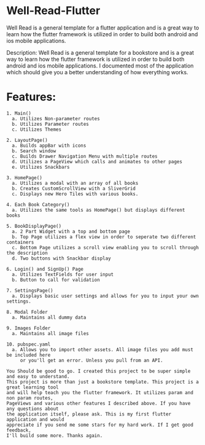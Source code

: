 # Well-Read-Flutter
Well Read is a general template for a flutter application and is a great way to learn how the flutter framework is utilized in order to build both android and ios mobile applications.
 
Description: Well Read is a general template for a bookstore and is a great way to learn how the flutter framework is utilized in order to build both android and ios mobile applications. I documented most of the application which should give you a better understanding of how everything works.
 
#  Features:
    1. Main()
      a. Utilizes Non-parameter routes
      b. Utilizes Parameter routes
      c. Utilizes Themes
 
    2. LayoutPage()
      a. Builds appBar with icons
      b. Search window
      c. Builds Drawer Navigation Menu with multiple routes
      d. Utilizes a PageView which calls and animates to other pages
      e. Utilizes Snackbars
 
    3. HomePage()
      a. Utilizes a modal with an array of all books
      b. Creates CustomScrollView with a SliverGrid
      c. Displays new Hero Tiles with various books.
 
    4. Each Book Category()
      a. Utilizes the same tools as HomePage() but displays different books
 
    5. BookDisplayPage()
      a. 2 Part Widget with a top and bottom page
      b. Top Page utilizes a flex view in order to seperate two different containers
      c. Bottom Page utilizes a scroll view enabling you to scroll through the description
      d. Two buttons with Snackbar display
 
    6. Login() and SignUp() Page
      a. Utilizes TextFields for user input
      b. Button to call for validation
 
    7. SettingsPage()
      a. Displays basic user settings and allows for you to input your own settings.
 
    8. Modal Folder
      a. Maintains all dummy data
 
    9. Images Folder
      a. Maintains all image files
 
    10. pubspec.yaml
      a. Allows you to import other assets. All image files you add must be included here
         or you'll get an error. Unless you pull from an API.
         
    You Should be good to go. I created this project to be super simple and easy to understand. 
    This project is more than just a bookstore template. This project is a great learning tool 
    and will help teach you the flutter framework. It utilizes param and non param routes, 
    PageViews and various other features I described above. If you have any questions about 
    the application itself, please ask. This is my first flutter application and would 
    appreciate if you send me some stars for my hard work. If I get good feedback, 
    I'll build some more. Thanks again.
 
 
  
 
 
 

